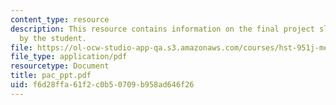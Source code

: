 ```yaml
---
content_type: resource
description: This resource contains information on the final project slides created
  by the student.
file: https://ol-ocw-studio-app-qa.s3.amazonaws.com/courses/hst-951j-medical-decision-support-fall-2005/f6d28ffa61f2c0b50709b958ad646f26_pac_ppt.pdf
file_type: application/pdf
resourcetype: Document
title: pac_ppt.pdf
uid: f6d28ffa-61f2-c0b5-0709-b958ad646f26
---
```

